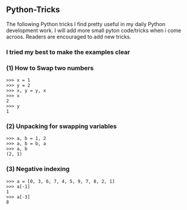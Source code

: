 ## Python-Tricks
The following Python tricks I find pretty useful in my daily Python development work. I will add more small pyton code/tricks when i
come acroos. Readers are encouraged to add new tricks.
###  I tried my best to make the examples clear

### (1) How to Swap two numbers
```
>>> x = 1
>>> y = 2
>>> x, y = y, x
>>> x
2
>>> y
1
```

### (2) Unpacking for swapping variables
```
>>> a, b = 1, 2
>>> a, b = b, a
>>> a, b
(2, 1)
```

### (3) Negative indexing
```
>>> a = [0, 3, 6, 7, 4, 5, 9, 7, 8, 2, 1]
>>> a[-1]
1
>>> a[-3]
8
```
